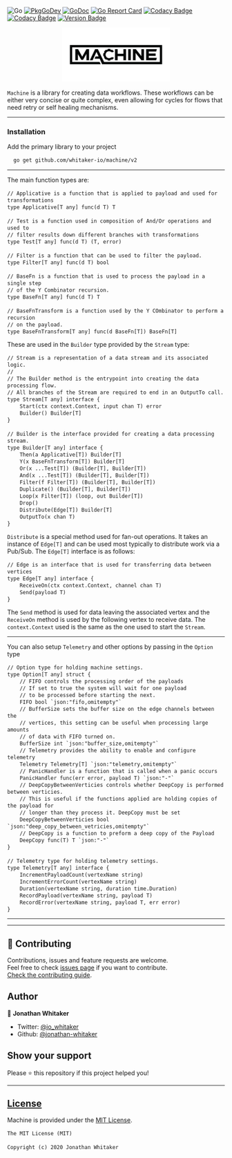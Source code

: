 ![Go](https://github.com/whitaker-io/machine/workflows/Go/badge.svg?branch=master)
[![PkgGoDev](https://pkg.go.dev/badge/github.com/whitaker-io/machine)](https://pkg.go.dev/github.com/whitaker-io/machine)
[![GoDoc](https://godoc.org/github.com/whitaker-io/machine?status.svg)](https://godoc.org/github.com/whitaker-io/machine)
[![Go Report Card](https://goreportcard.com/badge/github.com/whitaker-io/machine)](https://goreportcard.com/report/github.com/whitaker-io/machine)
[![Codacy Badge](https://app.codacy.com/project/badge/Grade/aa8efa7beb3f4e66a5dc0247e25557b5)](https://www.codacy.com?utm_source=github.com&amp;utm_medium=referral&amp;utm_content=whitaker-io/machine&amp;utm_campaign=Badge_Grade)
[![Codacy Badge](https://app.codacy.com/project/badge/Coverage/aa8efa7beb3f4e66a5dc0247e25557b5)](https://www.codacy.com?utm_source=github.com&utm_medium=referral&utm_content=whitaker-io/machine&utm_campaign=Badge_Coverage)
[![Version Badge](https://img.shields.io/github/v/tag/whitaker-io/machine)](https://img.shields.io/github/v/tag/whitaker-io/machine)

<p align="center">
    <img alt="Machine" height="125" src="https://raw.githubusercontent.com/whitaker-io/machine/master/docs/static/Black-No-BG.png">
</p>

`Machine` is a library for creating data workflows. These workflows can be either very concise or quite complex, even allowing for cycles for flows that need retry or self healing mechanisms.



------

### **Installation**

Add the primary library to your project
```bash
  go get github.com/whitaker-io/machine/v2
```

------

The main function types are:

```golang
// Applicative is a function that is applied to payload and used for transformations
type Applicative[T any] func(d T) T

// Test is a function used in composition of And/Or operations and used to
// filter results down different branches with transformations
type Test[T any] func(d T) (T, error)

// Filter is a function that can be used to filter the payload.
type Filter[T any] func(d T) bool

// BaseFn is a function that is used to process the payload in a single step
// of the Y Combinator recursion.
type BaseFn[T any] func(d T) T

// BaseFnTransform is a function used by the Y COmbinator to perform a recursion
// on the payload.
type BaseFnTransform[T any] func(d BaseFn[T]) BaseFn[T]

```

These are used in the `Builder` type provided by the `Stream` type:


```golang
// Stream is a representation of a data stream and its associated logic.
//
// The Builder method is the entrypoint into creating the data processing flow.
// All branches of the Stream are required to end in an OutputTo call.
type Stream[T any] interface {
	Start(ctx context.Context, input chan T) error
	Builder() Builder[T]
}

// Builder is the interface provided for creating a data processing stream.
type Builder[T any] interface {
	Then(a Applicative[T]) Builder[T]
	Y(x BaseFnTransform[T]) Builder[T]
	Or(x ...Test[T]) (Builder[T], Builder[T])
	And(x ...Test[T]) (Builder[T], Builder[T])
	Filter(f Filter[T]) (Builder[T], Builder[T])
	Duplicate() (Builder[T], Builder[T])
	Loop(x Filter[T]) (loop, out Builder[T])
	Drop()
	Distribute(Edge[T]) Builder[T]
	OutputTo(x chan T)
}
```

`Distribute` is a special method used for fan-out operations. It takes an instance of `Edge[T]` and can be used most typically to distribute work via a Pub/Sub. The `Edge[T]` interface is as follows:

```golang
// Edge is an interface that is used for transferring data between vertices
type Edge[T any] interface {
	ReceiveOn(ctx context.Context, channel chan T)
	Send(payload T)
}
```

The `Send` method is used for data leaving the associated vertex and the `ReceiveOn` method is used by the following vertex to receive data. The `context.Context` used is the same as the one used to start the `Stream`.

------

You can also setup `Telemetry` and other options by passing in the `Option` type

```golang
// Option type for holding machine settings.
type Option[T any] struct {
	// FIFO controls the processing order of the payloads
	// If set to true the system will wait for one payload
	// to be processed before starting the next.
	FIFO bool `json:"fifo,omitempty"`
	// BufferSize sets the buffer size on the edge channels between the
	// vertices, this setting can be useful when processing large amounts
	// of data with FIFO turned on.
	BufferSize int `json:"buffer_size,omitempty"`
	// Telemetry provides the ability to enable and configure telemetry
	Telemetry Telemetry[T] `json:"telemetry,omitempty"`
	// PanicHandler is a function that is called when a panic occurs
	PanicHandler func(err error, payload T) `json:"-"`
	// DeepCopyBetweenVerticies controls whether DeepCopy is performed between verticies.
	// This is useful if the functions applied are holding copies of the payload for
	// longer than they process it. DeepCopy must be set
	DeepCopyBetweenVerticies bool `json:"deep_copy_between_vetricies,omitempty"`
	// DeepCopy is a function to preform a deep copy of the Payload
	DeepCopy func(T) T `json:"-"`
}

// Telemetry type for holding telemetry settings.
type Telemetry[T any] interface {
	IncrementPayloadCount(vertexName string)
	IncrementErrorCount(vertexName string)
	Duration(vertexName string, duration time.Duration)
	RecordPayload(vertexName string, payload T)
	RecordError(vertexName string, payload T, err error)
}
```

------

***
## 🤝 Contributing

Contributions, issues and feature requests are welcome.<br />
Feel free to check [issues page](https://github.com/whitaker-io/machine/issues) if you want to contribute.<br />
[Check the contributing guide](./CONTRIBUTING.md).<br />

## Author

👤 **Jonathan Whitaker**

- Twitter: [@io_whitaker](https://twitter.com/io_whitaker)
- Github: [@jonathan-whitaker](https://github.com/jonathan-whitaker)

## Show your support

Please ⭐️ this repository if this project helped you!

***
## [License](#license)

Machine is provided under the [MIT License](https://github.com/whitaker-io/machine/blob/master/LICENSE).

```text
The MIT License (MIT)

Copyright (c) 2020 Jonathan Whitaker
```
